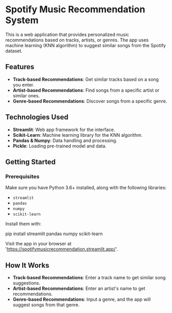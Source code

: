 # Spotify Music Recommendation System

This is a web application that provides personalized music recommendations based on tracks, artists, or genres. The app uses machine learning (KNN algorithm) to suggest similar songs from the Spotify dataset.

## Features

- **Track-based Recommendations**: Get similar tracks based on a song you enter.
- **Artist-based Recommendations**: Find songs from a specific artist or similar ones.
- **Genre-based Recommendations**: Discover songs from a specific genre.

## Technologies Used

- **Streamlit**: Web app framework for the interface.
- **Scikit-Learn**: Machine learning library for the KNN algorithm.
- **Pandas & Numpy**: Data handling and processing.
- **Pickle**: Loading pre-trained model and data.

## Getting Started

### Prerequisites

Make sure you have Python 3.6+ installed, along with the following libraries:

- `streamlit`
- `pandas`
- `numpy`
- `scikit-learn`

Install them with:

pip install streamlit pandas numpy scikit-learn
    

Visit the app in your browser at 'https://spotifymusicrecommendation.streamlit.app/'.

## How It Works

- **Track-based Recommendations**: Enter a track name to get similar song suggestions.
- **Artist-based Recommendations**: Enter an artist's name to get recommendations.
- **Genre-based Recommendations**: Input a genre, and the app will suggest songs from that genre.


